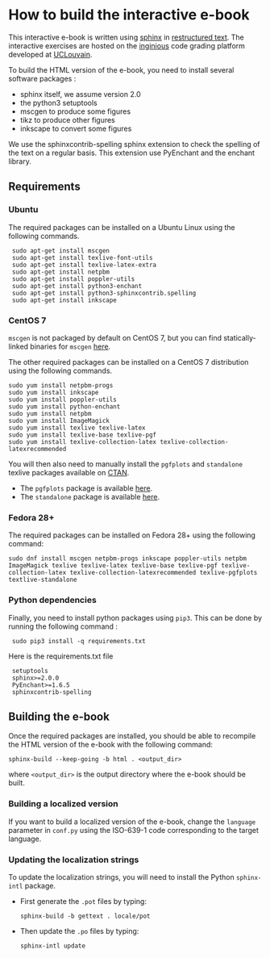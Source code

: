 
How to build the interactive e-book 
===================================

This interactive e-book is written using [sphinx](https://www.sphinx-doc.org/en/master/) in [restructured text](https://www.sphinx-doc.org/en/master/usage/restructuredtext/index.html). The interactive exercises are hosted on the [inginious](https://www.inginious.org) code grading platform developed at [UCLouvain](https://www.uclouvain.be).

To build the HTML version of the e-book, you need to install several software packages :

 - sphinx itself, we assume version 2.0
 - the python3 setuptools
 - mscgen to produce some figures
 - tikz to produce other figures
 - inkscape to convert some figures
 
We use the sphinxcontrib-spelling sphinx extension to check the spelling of the text on a regular basis. This extension use PyEnchant and the enchant library.

## Requirements

### Ubuntu

The required packages can be installed on a Ubuntu Linux using the following commands.

```
 sudo apt-get install mscgen
 sudo apt-get install texlive-font-utils
 sudo apt-get install texlive-latex-extra
 sudo apt-get install netpbm 
 sudo apt-get install poppler-utils
 sudo apt-get install python3-enchant
 sudo apt-get install python3-sphinxcontrib.spelling
 sudo apt-get install inkscape
```
 
### CentOS 7

`mscgen` is not packaged by default on CentOS 7, but you can find statically-linked binaries for `mscgen` [here](http://www.mcternan.me.uk/mscgen/software/mscgen-static-0.20.tar.gz).

The other required packages can be installed on a CentOS 7 distribution using the following commands.

```
sudo yum install netpbm-progs
sudo yum install inkscape
sudo yum install poppler-utils
sudo yum install python-enchant
sudo yum install netpbm
sudo yum install ImageMagick
sudo yum install texlive texlive-latex
sudo yum install texlive-base texlive-pgf
sudo yum install texlive-collection-latex texlive-collection-latexrecommended
```

You will then also need to manually install the `pgfplots` and `standalone` texlive packages available on [CTAN](https://www.ctan.org).

* The `pgfplots` package is available [here](http://mirrors.ctan.org/install/graphics/pgf/contrib/pgfplots.tds.zip).
* The `standalone` package is available [here](http://mirrors.ctan.org/install/macros/latex/contrib/standalone.tds.zip).

### Fedora 28+

The required packages can be installed on Fedora 28+ using the following command:

```
sudo dnf install mscgen netpbm-progs inkscape poppler-utils netpbm ImageMagick texlive texlive-latex texlive-base texlive-pgf texlive-collection-latex texlive-collection-latexrecommended texlive-pgfplots textlive-standalone
```

### Python dependencies
 
 Finally, you need to install python packages using `pip3`. This can be done by running the following command :
 
```
 sudo pip3 install -q requirements.txt

```
Here is the requirements.txt file

```
 setuptools
 sphinx>=2.0.0
 PyEnchant>=1.6.5
 sphinxcontrib-spelling

```

## Building the e-book

Once the required packages are installed, you should be able to recompile the HTML version of the e-book with the following command:

```
sphinx-build --keep-going -b html . <output_dir>
```

where ``<output_dir>`` is the output directory where the e-book should be built.

### Building a localized version

If you want to build a localized version of the e-book, change the ``language`` parameter in ``conf.py`` using the ISO-639-1 code corresponding to the target language.

### Updating the localization strings

To update the localization strings, you will need to install the Python ``sphinx-intl`` package.

- First generate the ``.pot`` files by typing:
  ```
  sphinx-build -b gettext . locale/pot
  ```
- Then update the ``.po`` files by typing:
   ```
   sphinx-intl update
   ```
